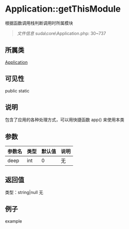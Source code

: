# Application::getThisModule
根据函数调用栈判断调用时所属模块
> *文件信息* suda\core\Application.php: 30~737
## 所属类 

[Application](../Application.md)

## 可见性

  public  static
## 说明


包含了应用的各种处理方式，可以用快捷函数 app() 来使用本类


## 参数

| 参数名 | 类型 | 默认值 | 说明 |
|--------|-----|-------|-------|
| deep |  int | 0 | 无 |

## 返回值
类型：string|null
无

## 例子

example
